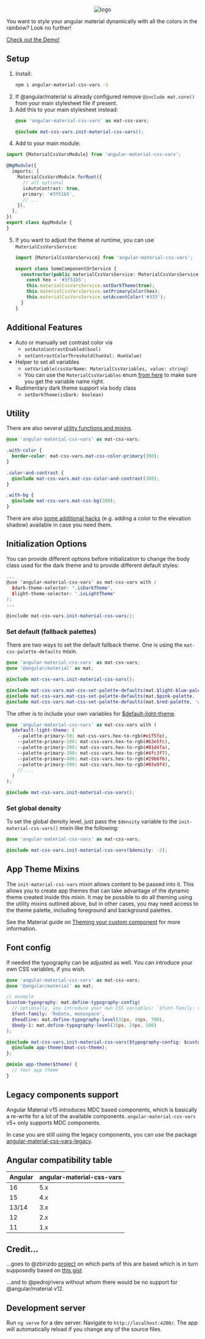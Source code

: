 <p align="center"><img alt="logo" src="logo.png"></p>

You want to style your angular material dynamically with all the colors in the rainbow? Look no further!

[Check out the Demo!](https://johannesjo.github.io/angular-material-css-vars/)

## Setup
1. Install:
    ```bash
    npm i angular-material-css-vars -S
    ```
2. If @angular/material is already configured remove `@include mat.core()` from your main stylesheet file if present.
3. Add this to your main stylesheet instead:
    ```scss
    @use 'angular-material-css-vars' as mat-css-vars;
 
    @include mat-css-vars.init-material-css-vars();
    ```
4. Add to your main module:
```typescript
import {MaterialCssVarsModule} from 'angular-material-css-vars';

@NgModule({
  imports: [
    MaterialCssVarsModule.forRoot({
      // all optional
      isAutoContrast: true,
      primary: '#3f51b5',
      // ...
    }),
  ],
})
export class AppModule {
}
```
5. If you want to adjust the theme at runtime, you can use `MaterialCssVarsService`:
    ```typescript
    import {MaterialCssVarsService} from 'angular-material-css-vars';
    
    export class SomeComponentOrService {
      constructor(public materialCssVarsService: MaterialCssVarsService) {
        const hex = '#3f51b5';
        this.materialCssVarsService.setDarkTheme(true);
        this.materialCssVarsService.setPrimaryColor(hex);
        this.materialCssVarsService.setAccentColor('#333');
      }
    }
    ```
## Additional Features
* Auto or manually set contrast color via 
  * `setAutoContrastEnabled(bool)`
  * `setContrastColorThreshold(hueVal: HueValue)`
* Helper to set all variables
  * `setVariable(cssVarName: MaterialCssVariables, value: string)`
  * You can use the `MaterialCssVariables` enum [from here](https://github.com/johannesjo/angular-material-css-vars/blob/master/projects/material-css-vars/src/lib/model.ts) to make sure you get the variable name right.
* Rudimentary dark theme support via body class
  * `setDarkTheme(isDark: boolean)`

## Utility
There are also several [utility functions and mixins](https://github.com/johannesjo/angular-material-css-vars/blob/master/projects/material-css-vars/src/lib/_public-util.scss).
```scss
@use 'angular-material-css-vars' as mat-css-vars;

.with-color {
  border-color: mat-css-vars.mat-css-color-primary(300);
}

.color-and-contrast {
  @include mat-css-vars.mat-css-color-and-contrast(300);
}

.with-bg {
  @include mat-css-vars.mat-css-bg(300);
}
```

There are also [some additional hacks](additional-hacks.md) (e.g. adding a color to the elevation shadow) available in case you need them.

## Initialization Options
You can provide different options before initialization to change the body class used for the dark theme and to provide different default styles:
```scss
...
@use 'angular-material-css-vars' as mat-css-vars with (
  $dark-theme-selector: '.isDarkTheme',
  $light-theme-selector: '.isLightTheme'
);
...

@include mat-css-vars.init-material-css-vars();

```

### Set default (fallback palettes)
There are two ways to set the default fallback theme. One is using the `mat-css-palette-defaults` mixin.
```scss
@use 'angular-material-css-vars' as mat-css-vars;
@use '@angular/material' as mat;

@include mat-css-vars.init-material-css-vars();

@include mat-css-vars.mat-css-set-palette-defaults(mat.$light-blue-palette, 'primary');
@include mat-css-vars.mat-css-set-palette-defaults(mat.$pink-palette, 'accent');
@include mat-css-vars.mat-css-set-palette-defaults(mat.$red-palette, 'warn');
```
The other is to include your own variables for [$default-light-theme](https://github.com/johannesjo/angular-material-css-vars/blob/master/projects/material-css-vars/src/lib/_variables.scss).
```scss
@use 'angular-material-css-vars' as mat-css-vars with (
  $default-light-theme: (
    --palette-primary-50: mat-css-vars.hex-to-rgb(#e1f5fe),
    --palette-primary-100: mat-css-vars.hex-to-rgb(#b3e5fc),
    --palette-primary-200: mat-css-vars.hex-to-rgb(#81d4fa),
    --palette-primary-300: mat-css-vars.hex-to-rgb(#4fc3f7),
    --palette-primary-400: mat-css-vars.hex-to-rgb(#29b6f6),
    --palette-primary-500: mat-css-vars.hex-to-rgb(#03a9f4),
    // ...
  )
);

@include mat-css-vars.init-material-css-vars();
```

### Set global density
To set the global density level, just pass the `$density` variable to the `init-material-css-vars()` mixin like the following:

```scss
@use 'angular-material-css-vars' as mat-css-vars;

@include mat-css-vars.init-material-css-vars($density: -2);
```

## App Theme Mixins
The `init-material-css-vars` mixin allows content to be passed into it. This allows you to create app themes that can take advantage of the dynamic theme created inside this mixin. It may be possible to do all theming using the utility mixins outlined above, but in other cases, you may need access to the theme palette, including foreground and background palettes.

See the Material guide on [Theming your custom component](https://material.angular.io/guide/theming-your-components) for more information.

## Font config
If needed the typography can be adjusted as well. You can introduce your own CSS variables, if you wish.
```scss
@use 'angular-material-css-vars' as mat-css-vars;
@use '@angular/material' as mat;

// example
$custom-typography: mat.define-typography-config(
  // optionally, you introduce your own CSS variables: `$font-family: var(--my-custom-font-family)`
  $font-family: 'Roboto, monospace',
  $headline: mat.define-typography-level(32px, 48px, 700),
  $body-1: mat.define-typography-level(16px, 24px, 500)
);

@include mat-css-vars.init-material-css-vars($typography-config: $custom-typography) using($mat-css-theme) {
  @include app-theme($mat-css-theme);
};

@mixin app-theme($theme) {
  // Your app theme
}
```

## Legacy components support
Angular Material v15 introduces MDC based components, which is basically a re-write for a lot of the available components. `angular-material-css-vars` v5+ only supports MDC components.

In case you are still using the legacy components, you can use the package [angular-material-css-vars-legacy](https://github.com/json-derulo/angular-material-css-vars-legacy).

## Angular compatibility table

| Angular | angular-material-css-vars |
|---------|---------------------------|
| 16      | 5.x                       |
| 15      | 4.x                       |
| 13/14   | 3.x                       |
| 12      | 2.x                       |
| 11      | 1.x                       |

## Credit...
...goes to @zbirizdo [project](https://github.com/zbirizdo/material-css-vars) on which parts of this are based which is in turn supposedly based on [this gist](https://gist.github.com/shprink/c7f333e3ad51830f14a6383f3ab35439).

...and to @pedrojrivera without whom there would be no support for @angular/material v12.

## Development server

Run `ng serve` for a dev server. Navigate to `http://localhost:4200/`. The app will automatically reload if you change any of the source files.
